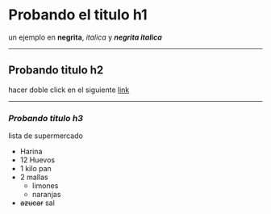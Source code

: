 # Probando el titulo h1

un ejemplo en **negrita**, *italica* y ***negrita italica***

---
## Probando titulo h2

hacer doble click en el siguiente [link](./www.google.com)

---

### *Probando titulo h3*

lista de supermercado
* Harina
* 12 Huevos
* 1 kilo pan
* 2 mallas
  * limones
  * naranjas
* ~~azucar~~ sal
